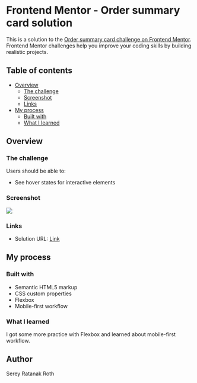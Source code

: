 # Frontend Mentor - Order summary card solution

This is a solution to the [Order summary card challenge on Frontend Mentor](https://www.frontendmentor.io/challenges/order-summary-component-QlPmajDUj). Frontend Mentor challenges help you improve your coding skills by building realistic projects. 

## Table of contents

- [Overview](#overview)
  - [The challenge](#the-challenge)
  - [Screenshot](#screenshot)
  - [Links](#links)
- [My process](#my-process)
  - [Built with](#built-with)
  - [What I learned](#what-i-learned)

## Overview

### The challenge

Users should be able to:

- See hover states for interactive elements

### Screenshot 

![](/images/desktop-design.png)

### Links

- Solution URL: [Link](https://serey-roth.github.io/order-summary-card/)

## My process

### Built with

- Semantic HTML5 markup
- CSS custom properties
- Flexbox
- Mobile-first workflow

### What I learned

I got some more practice with Flexbox and learned about mobile-first workflow.

## Author

Serey Ratanak Roth
